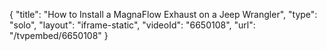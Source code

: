{
    "title": "How to Install a MagnaFlow Exhaust on a Jeep Wrangler",
    "type": "solo",
    "layout": "iframe-static",
    "videoId": "6650108",
    "url": "\/tvpembed\/6650108"
}